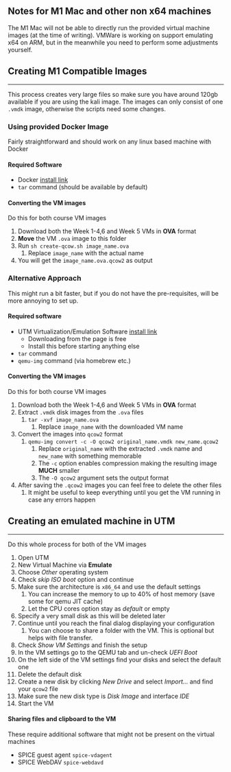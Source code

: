 ## Notes for M1 Mac and other non x64 machines

The M1 Mac will not be able to directly run the provided virtual machine images (at the time of writing).
VMWare is working on support emulating x64 on ARM, but in the meanwhile you need to perform some adjustments yourself.

## Creating M1 Compatible Images

---

This process creates very large files so make sure you have around 120gb available if you are using the kali image.
The images can only consist of one `.vmdk` image, otherwise the scripts need some changes.

### Using provided Docker Image

Fairly straightforward and should work on any linux based machine with Docker

#### Required Software

- Docker [install link](https://docs.docker.com/desktop/install/mac-install/)
- `tar` command (should be available by default)

#### Converting the VM images

Do this for both course VM images

1. Download both the Week 1-4,6 and Week 5 VMs in __OVA__ format
1. __Move__ the VM `.ova` image to this folder
2. Run `sh create-qcow.sh image_name.ova`
    1. Replace `image_name` with the actual name
3. You will get the `image_name.ova.qcow2` as output

### Alternative Approach

This might run a bit faster, but if you do not have the pre-requisites, will be more annoying to set up.

#### Required software

- UTM Virtualization/Emulation Software [install link](https://mac.getutm.app/)
    - Downloading from the page is free
    - Install this before starting anything else
- `tar` command
- `qemu-img` command (via homebrew etc.)

#### Converting the VM images

Do this for both course VM images

1. Download both the Week 1-4,6 and Week 5 VMs in __OVA__ format
2. Extract `.vmdk` disk images from the `.ova` files
    1. `tar -xvf image_name.ova`
        1. Replace `image_name` with the downloaded VM name
3. Convert the images into `qcow2` format
    1. `qemu-img convert -c -O qcow2 original_name.vmdk new_name.qcow2`
        1. Replace `original_name` with the extracted `.vmdk` name and `new_name` with something memorable
        2. The `-c` option enables compression making the resulting image __MUCH__ smaller
        3. The `-O qcow2` argument sets the output format
4. After saving the `.qcow2` images you can feel free to delete the other files
    1. It might be useful to keep everything until you get the VM running in case any errors happen

## Creating an __emulated__ machine in UTM

---

Do this whole process for both of the VM images

1. Open UTM
2. New Virtual Machine via __Emulate__
3. Choose _Other_ operating system
4. Check _skip ISO boot_ option and continue
5. Make sure the architecture is `x86_64` and use the default settings
    1. You can increase the memory to up to 40% of host memory (save some for qemu JIT cache)
    2. Let the CPU cores option stay as _default_ or empty
6. Specify a very small disk as this will be deleted later
7. Continue until you reach the final dialog displaying your configuration
    1. You can choose to share a folder with the VM. This is optional but helps with file transfer.
8. Check _Show VM Settings_ and finish the setup
9. In the VM settings go to the QEMU tab and un-check _UEFI Boot_
10. On the left side of the VM settings find your disks and select the default one
11. Delete the default disk
12. Create a new disk by clicking _New Drive_ and select _Import..._ and find your `qcow2` file
13. Make sure the new disk type is _Disk Image_ and interface _IDE_
14. Start the VM

#### Sharing files and clipboard to the VM

These require additional software that might not be present on the virtual machines

- SPICE guest agent `spice-vdagent`
- SPICE WebDAV `spice-webdavd`